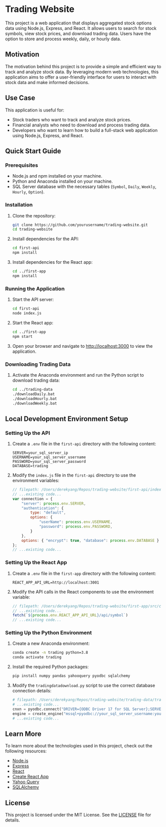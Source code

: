 # Trading Website

This project is a web application that displays aggregated stock options data using Node.js, Express, and React. It allows users to search for stock symbols, view stock prices, and download trading data. Users have the option to store and process weekly, daily, or hourly data.

## Motivation

The motivation behind this project is to provide a simple and efficient way to track and analyze stock data. By leveraging modern web technologies, this application aims to offer a user-friendly interface for users to interact with stock data and make informed decisions.

## Use Case

This application is useful for:
- Stock traders who want to track and analyze stock prices.
- Financial analysts who need to download and process trading data.
- Developers who want to learn how to build a full-stack web application using Node.js, Express, and React.

## Quick Start Guide

### Prerequisites

- Node.js and npm installed on your machine.
- Python and Anaconda installed on your machine.
- SQL Server database with the necessary tables (`Symbol`, `Daily`, `Weekly`, `Hourly`, `Option`).

### Installation

1. Clone the repository:
    ```sh
    git clone https://github.com/yourusername/trading-website.git
    cd trading-website
    ```

2. Install dependencies for the API:
    ```sh
    cd first-api
    npm install
    ```

3. Install dependencies for the React app:
    ```sh
    cd ../first-app
    npm install
    ```

### Running the Application

1. Start the API server:
    ```sh
    cd first-api
    node index.js
    ```

2. Start the React app:
    ```sh
    cd ../first-app
    npm start
    ```

3. Open your browser and navigate to [http://localhost:3000](http://localhost:3000) to view the application.

### Downloading Trading Data

1. Activate the Anaconda environment and run the Python script to download trading data:
    ```sh
    cd ../trading-data
    ./downloadDaily.bat
    ./downloadHourly.bat
    ./downloadWeekly.bat
    ```

## Local Development Environment Setup

### Setting Up the API

1. Create a `.env` file in the `first-api` directory with the following content:
    ```env
    SERVER=your_sql_server_ip
    USERNAME=your_sql_server_username
    PASSWORD=your_sql_server_password
    DATABASE=trading
    ```

2. Modify the `index.js` file in the `first-api` directory to use the environment variables:
    ```javascript
    // filepath: /Users/derekyang/Repos/trading-website/first-api/index.js
    // ...existing code...
    var connection = {
        "server": process.env.SERVER,
        "authentication": {
            type: "default",
            options: {
                "userName": process.env.USERNAME,
                "password": process.env.PASSWORD,
            }
        },
        options: { "encrypt": true, "database": process.env.DATABASE }
    };
    // ...existing code...
    ```

### Setting Up the React App

1. Create a `.env` file in the `first-app` directory with the following content:
    ```env
    REACT_APP_API_URL=http://localhost:3001
    ```

2. Modify the API calls in the React components to use the environment variable:
    ```javascript
    // filepath: /Users/derekyang/Repos/trading-website/first-app/src/components/YourComponent.js
    // ...existing code...
    fetch(`${process.env.REACT_APP_API_URL}/api/symbol`)
    // ...existing code...
    ```

### Setting Up the Python Environment

1. Create a new Anaconda environment:
    ```sh
    conda create -n trading python=3.8
    conda activate trading
    ```

2. Install the required Python packages:
    ```sh
    pip install numpy pandas yahooquery pyodbc sqlalchemy
    ```

3. Modify the `tradingdatadownload.py` script to use the correct database connection details:
    ```python
    # filepath: /Users/derekyang/Repos/trading-website/trading-data/tradingdatadownload.py
    # ...existing code...
    cnxn = pyodbc.connect("DRIVER={ODBC Driver 17 for SQL Server};SERVER=your_sql_server_ip;UID=your_sql_server_username;PWD=your_sql_server_password;database=trading")
    engine = create_engine("mssql+pyodbc://your_sql_server_username:your_sql_server_password@your_sql_server_ip/trading?driver=ODBC+Driver+17+for+SQL+Server")
    # ...existing code...
    ```

## Learn More

To learn more about the technologies used in this project, check out the following resources:
- [Node.js](https://nodejs.org/)
- [Express](https://expressjs.com/)
- [React](https://reactjs.org/)
- [Create React App](https://create-react-app.dev/)
- [Yahoo Query](https://pypi.org/project/yahooquery/)
- [SQLAlchemy](https://www.sqlalchemy.org/)

## License

This project is licensed under the MIT License. See the [LICENSE](LICENSE) file for details.
